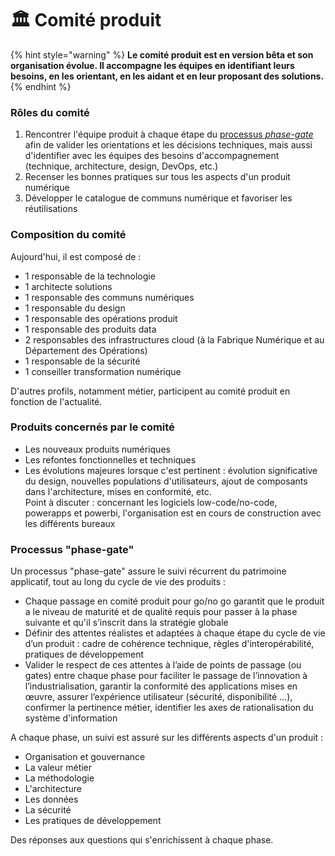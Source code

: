 # 🏛️ Comité produit

{% hint style="warning" %}
**Le comité produit est en version bêta et son organisation évolue. Il accompagne les équipes en identifiant leurs besoins, en les orientant, en les aidant et en leur proposant des solutions.**
{% endhint %}

### Rôles du comité

1. Rencontrer l'équipe produit à chaque étape du [processus _phase-gate_](cadre-organisationnel.md#processus-phase-gate) afin de valider les orientations et les décisions techniques, mais aussi d'identifier avec les équipes des besoins d'accompagnement (technique, architecture, design, DevOps, etc.)
2. Recenser les bonnes pratiques sur tous les aspects d'un produit numérique
3. Développer le catalogue de communs numérique et favoriser les réutilisations

### Composition du comité

Aujourd'hui, il est composé de :

* 1 responsable de la technologie
* 1 architecte solutions
* 1 responsable des communs numériques
* 1 responsable du design
* 1 responsable des opérations produit
* 1 responsable des produits data
* 2 responsables des infrastructures cloud (à la Fabrique Numérique et au Département des Opérations)
* 1 responsable de la sécurité
* 1 conseiller transformation numérique

D'autres profils, notamment métier, participent au comité produit en fonction de l'actualité.

### Produits concernés par le comité

* Les nouveaux produits numériques
* Les refontes fonctionnelles et techniques
* Les évolutions majeures lorsque c'est pertinent : évolution significative du design, nouvelles populations d'utilisateurs, ajout de composants dans l'architecture, mises en conformité, etc.\
  Point à discuter : concernant les logiciels low-code/no-code, powerapps et powerbi, l'organisation est en cours de construction avec les différents bureaux

### Processus "phase-gate"

Un processus "phase-gate" assure le suivi récurrent du patrimoine applicatif, tout au long du cycle de vie des produits :

* Chaque passage en comité produit pour go/no go garantit que le produit a le niveau de maturité et de qualité requis pour passer à la phase suivante et qu'il s’inscrit dans la stratégie globale
* Définir des attentes réalistes et adaptées à chaque étape du cycle de vie d’un produit​ : cadre de cohérence technique, règles d'interopérabilité, pratiques de développement​
* Valider le respect de ces attentes à l’aide de points de passage (ou gates) entre chaque phase​ pour faciliter le passage de l’innovation à l’industrialisation, garantir la conformité des applications mises en œuvre, assurer l’expérience utilisateur (sécurité, disponibilité …), confirmer la pertinence métier, identifier les axes de rationalisation du système d'information

A chaque phase, un suivi est assuré sur les différents aspects d'un produit :

* Organisation et gouvernance
* La valeur métier
* La méthodologie
* L'architecture
* Les données
* La sécurité
* Les pratiques de développement

Des réponses aux questions qui s'enrichissent à chaque phase.
